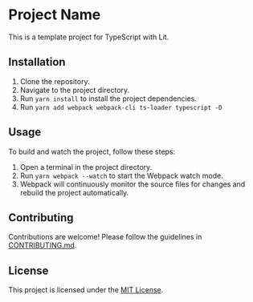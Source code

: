 # Project Name

This is a template project for TypeScript with Lit.

## Installation

1. Clone the repository.
2. Navigate to the project directory.
3. Run `yarn install` to install the project dependencies.
4. Run `yarn add webpack webpack-cli ts-loader typescript -D`

## Usage

To build and watch the project, follow these steps:

1. Open a terminal in the project directory.
2. Run `yarn webpack --watch` to start the Webpack watch mode.
3. Webpack will continuously monitor the source files for changes and rebuild the project automatically.

## Contributing

Contributions are welcome! Please follow the guidelines in [CONTRIBUTING.md](CONTRIBUTING.md).

## License

This project is licensed under the [MIT License](LICENSE).
